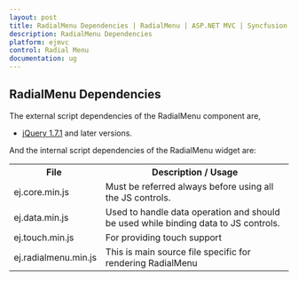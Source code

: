```yaml
---
layout: post
title: RadialMenu Dependencies | RadialMenu | ASP.NET MVC | Syncfusion
description: RadialMenu Dependencies
platform: ejmvc
control: Radial Menu
documentation: ug
---
```


## RadialMenu Dependencies

The external script dependencies of the RadialMenu component are,

* [jQuery 1.7.1](http://jquery.com/) and later versions.

And the internal script dependencies of the RadialMenu widget are:

<table>
	<tr>
		<th>File </th>
		<th>Description / Usage </th>
	</tr>
	<tr>
		<td>ej.core.min.js</td>
		<td>Must be referred always before using all the JS controls.</td>
	</tr>
	<tr>
		<td>ej.data.min.js</td>
		<td>Used to handle data operation and should be used while binding data to JS controls.</td>
	</tr>
	<tr>
		<td>ej.touch.min.js</td>
		<td>For providing touch support</td>
	</tr>
	<tr>
		<td>ej.radialmenu.min.js</td>
		<td>This is main source file specific for rendering RadialMenu</td>
	</tr>
</table>



